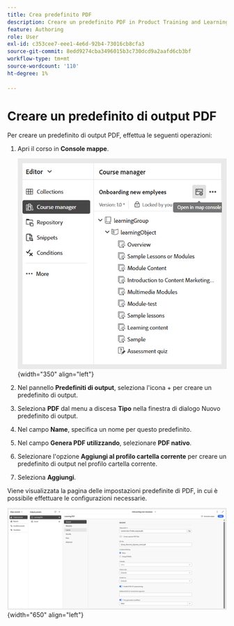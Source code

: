 ```yaml
---
title: Crea predefinito PDF
description: Creare un predefinito PDF in Product Training and Learning
feature: Authoring
role: User
exl-id: c353cee7-eee1-4e6d-92b4-73016cb8cfa3
source-git-commit: 8edd9274cba3496015b3c730dcd9a2aafd6cb3bf
workflow-type: tm+mt
source-wordcount: '110'
ht-degree: 1%

---
```


# Creare un predefinito di output PDF

Per creare un predefinito di output PDF, effettua le seguenti operazioni:

1. Apri il corso in **Console mappe**.

   ![](assets/open-in-map-console.png){width="350" align="left"}

1. Nel pannello **Predefiniti di output**, seleziona l&#39;icona + per creare un predefinito di output.
1. Seleziona **PDF** dal menu a discesa **Tipo** nella finestra di dialogo Nuovo predefinito di output.
1. Nel campo **Name**, specifica un nome per questo predefinito.
1. Nel campo **Genera PDF utilizzando**, selezionare **PDF nativo**.
1. Selezionare l&#39;opzione **Aggiungi al profilo cartella corrente** per creare un predefinito di output nel profilo cartella corrente.
1. Seleziona **Aggiungi**.

Viene visualizzata la pagina delle impostazioni predefinite di PDF, in cui è possibile effettuare le configurazioni necessarie.

![](assets/learning-pdf-preset.png){width="650" align="left"}
